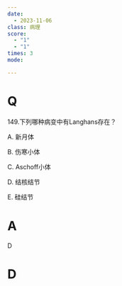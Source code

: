 ```yaml
---
date:
  - 2023-11-06
class: 病理
score:
  - "1"
  - "1"
times: 3
mode:

---
```



# Q
149.下列哪种病变中有Langhans存在？

A. 新月体

B. 伤寒小体

C. Aschoff小体

D. 结核结节

E. 硅结节


# A
D





# D